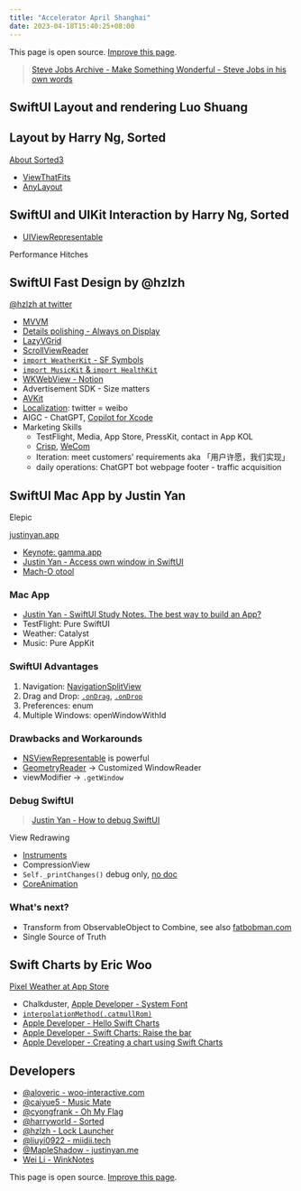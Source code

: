 ```yaml
---
title: "Accelerator April Shanghai"
date: 2023-04-18T15:40:25+08:00
---
```


This page is open source. [Improve this page][opensource].

> [Steve Jobs Archive - Make Something Wonderful - Steve Jobs in his own words](https://stevejobsarchive.com/)

## SwiftUI Layout and rendering Luo Shuang

## Layout by Harry Ng, Sorted

[About Sorted3](https://www.sortedapp.com/about-us)

* [ViewThatFits](https://developer.apple.com/documentation/swiftui/viewthatfits)
* [AnyLayout](https://developer.apple.com/documentation/swiftui/anylayout)

## SwiftUI and UIKit Interaction by Harry Ng, Sorted

* [UIViewRepresentable](https://developer.apple.com/documentation/swiftui/uiviewrepresentable)

Performance Hitches

## SwiftUI Fast Design by @hzlzh

[@hzlzh at twitter](https://twitter.com/hzlzh)

* [MVVM](https://www.hackingwithswift.com/books/ios-swiftui/introducing-mvvm-into-your-swiftui-project)
* [Details polishing - Always on Display](https://developer.apple.com/documentation/activitykit)
* [LazyVGrid](https://developer.apple.com/documentation/swiftui/lazyvgrid)
* [ScrollViewReader](https://developer.apple.com/documentation/swiftui/scrollviewreader)
* [`import WeatherKit` - SF Symbols](https://developer.apple.com/documentation/weatherkit)
* [`import MusicKit` & `import HealthKit`](https://developer.apple.com/documentation/musickit)
* [WKWebView - Notion](https://developer.apple.com/documentation/webkit/wkwebview)
* Advertisement SDK - Size matters
* [AVKit](https://developer.apple.com/documentation/avkit)
* [Localization](https://developer.apple.com/documentation/xcode/localization): twitter = weibo
* AIGC - ChatGPT, [Copilot for Xcode](https://github.com/intitni/CopilotForXcode)
* Marketing Skills
  * TestFlight, Media, App Store, PressKit, contact in App KOL
  * [Crisp](https://crisp.chat/), [WeCom](https://www.tencent.com/en-us/responsibility/combat-covid-19-wecom.html)
  * Iteration: meet customers' requirements aka 「用户许愿，我们实现」
  * daily operations: ChatGPT bot webpage footer - traffic acquisition

## SwiftUI Mac App by Justin Yan

Elepic

[justinyan.app](https://justinyan.app/)

* [Keynote: gamma.app](https://gamma.app)
* [Justin Yan - Access own window in SwiftUI](https://justinyan.me/post/5656)
* [Mach-O otool](https://www.jianshu.com/p/fc67f95eee41)

### Mac App

* [Justin Yan - SwiftUI Study Notes. The best way to build an App?](https://twitter.com/MapleShadow/status/1641690615015694336?s=20)
* TestFlight: Pure SwiftUI
* Weather: Catalyst
* Music: Pure AppKit

### SwiftUI Advantages

1. Navigation: [NavigationSplitView](https://developer.apple.com/documentation/swiftui/navigationsplitview)
2. Drag and Drop: [`.onDrag`](https://developer.apple.com/documentation/swiftui/path/ondrag(_:)), [`.onDrop`](https://developer.apple.com/documentation/swiftui/renamebutton/ondrop(of:delegate:)-88jo6)
3. Preferences: enum
4. Multiple Windows: openWindowWithId

### Drawbacks and Workarounds

* [NSViewRepresentable](https://developer.apple.com/documentation/swiftui/nsviewrepresentable) is powerful
* [GeometryReader](https://developer.apple.com/documentation/swiftui/geometryreader) -> Customized WindowReader
* viewModifier -> `.getWindow`

### Debug SwiftUI

> [Justin Yan - How to debug SwiftUI](https://twitter.com/MapleShadow/status/1648578771803598849?s=20)

View Redrawing

* [Instruments](https://developer.apple.com/videos/play/wwdc2019/411/)
* CompressionView
* `Self._printChanges()` debug only, [no doc](https://stackoverflow.com/questions/69859370/where-is-self-printchanges-defined-and-or-documented-for-swiftui)
* [CoreAnimation](https://twitter.com/jsh8080/status/1206617106160246784)

### What's next?

* Transform from ObservableObject to Combine, see also [fatbobman.com](https://www.fatbobman.com/)
* Single Source of Truth

## Swift Charts by Eric Woo

[Pixel Weather at App Store](https://apps.apple.com/us/app/pixel-weather-forecast/id1278650505?itsct=apps_box_link&itscg=30200)

* Chalkduster, [Apple Developer - System Font](https://developer.apple.com/fonts/system-fonts/)
* [`interpolationMethod(.catmullRom)`](https://developer.apple.com/documentation/charts/interpolationmethod/catmullrom?language=_8)
* [Apple Developer - Hello Swift Charts](https://developer.apple.com/videos/play/wwdc2022/10136/)
* [Apple Developer - Swift Charts: Raise the bar](https://developer.apple.com/videos/play/wwdc2022/10137/)
* [Apple Developer - Creating a chart using Swift Charts](https://developer.apple.com/documentation/charts/creating-a-chart-using-swift-charts)

## Developers

* [@aloveric - woo-interactive.com](https://woo-interactive.com/)
* [@caiyue5 - Music Mate](https://musicmate.fun/)
* [@cyongfrank - Oh My Flag](https://yongfrank.github.io/OhMyFlag-WWDC22/)
* [@harryworld - Sorted](https://www.sortedapp.com/)
* [@hzlzh - Lock Launcher](https://locklauncher.com/)
* [@liuyi0922 - miidii.tech](https://www.miidii.tech/)
* [@MapleShadow - justinyan.me](https://justinyan.me/)
* [Wei Li - WinkNotes](https://www.appnice.cn/)

This page is open source. [Improve this page][opensource].

[opensource]: https://github.com/yongfrank/yongfrank.github.io/edit/main/content/posts/accelerator-shanghai.md

<!-- ```txt
SwiftUI 技术沙龙(上海站）
活动安排 ｜2023 年 4 月 18 日：
13:30 - 14:00 签到
14:00 - 14:05 欢迎致辞 Jason Wang
14:05 - 14:40 SwiftUI 布局与渲染 罗爽
14:50 - 16:30 SwiftUI 实践
                    - 开始使用 Layout 协议；Harry Ng, Sorted
                    - SwiftUI 快速响应产品设计； ZiLi, 
                    - SwiftUI 高效开发 Mac App；Justin
                    - Swift Charts 实践分享。 Eric Woo
16:30 - 17:00 茶歇 / 自由讨论
``` -->

<!-- 
SwiftUI 技术沙龙(北京站）
2023年4月20日
本次活动将在北京线下举办，在活动中你可以学习 SwiftUI 并与 SwiftUI 开发者社区建立联系。
SwiftUI 借助 Swift 的强大功能，能帮助你用极少的代码在所有的 Apple 平台上构建外观精美的 App。我们将分享
SwiftUI 理念的核心原则，还会邀请多位社区内活跃开发者和大家分享 SwiftUl 实践经验。现在就加入我们，共同组建
SwiftUI 开发者社区吧！

日程安排
13:30 - 14:00 签到
14:00 - 14:05 欢迎致辞
14:05 - 14:40 解密 Swiftul
14:50 - 16:30 
- SwiftUI 社区开发者实践分享
- 使用 SwiftUI 开发一个 RSS 阅读器
- SwiftUI 自定义布局技术实践
- 打造可适配多平台的 SwiftUI App
- SwiftUI 与 UIkit 的互通技巧
16:30 - 17:00 茶歇/自由讨论
-->
